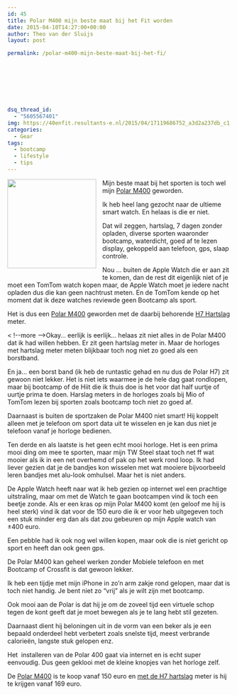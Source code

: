 ```yaml
---
id: 45
title: Polar M400 mijn beste maat bij het Fit worden
date: 2015-04-10T14:27:00+00:00
author: Theo van der Sluijs
layout: post

permalink: /polar-m400-mijn-beste-maat-bij-het-fi/








dsq_thread_id:
  - "5605567401"
img: https://40enfit.resultants-e.nl/2015/04/17119686752_a3d2a237db_c1.jpg
categories:
  - Gear
tags:
  - bootcamp
  - lifestyle
  - tips
---
```

<div class="separator" style="clear: both; text-align: center;">
</div>

<div class="separator" style="clear: both; text-align: center;">
  <a href="https://farm8.staticflickr.com/7668/17119686752_a3d2a237db_c.jpg" imageanchor="1" style="clear: left; float: left; margin-bottom: 1em; margin-right: 1em;"><img border="0" height="200" src="https://farm8.staticflickr.com/7668/17119686752_a3d2a237db_c.jpg" width="200" /></a>
</div>

Mijn beste maat bij het sporten is toch wel mijn <a href="http://www.athleteshop.nl/polar-m400-gps-sporthorloge-zonder-hartslagsensor-zwart" rel="nofollow" target="_blank">Polar M400</a>&nbsp;geworden.

Ik heb heel lang gezocht naar de ultieme smart watch. En helaas is die er niet.

Dat wil zeggen, hartslag, 7 dagen zonder opladen, diverse sporten waaronder bootcamp, waterdicht, goed af te lezen display, gekoppeld aan telefoon, gps, slaap controle.

Nou &#8230; buiten de Apple Watch die er aan zit te komen, dan de rest dit eigenlijk niet of je moet een TomTom watch kopen maar, de Apple Watch moet je iedere nacht opladen dus die kan geen nachtrust meten. En de TomTom kende op het moment dat ik deze watches reviewde geen Bootcamp als sport.

Het is dus een&nbsp;<a href="http://www.athleteshop.nl/polar-m400-gps-sporthorloge-zonder-hartslagsensor-zwart" rel="nofollow" target="_blank">Polar M400</a>&nbsp;geworden met de daarbij behorende <a href="http://www.athleteshop.nl/polar-h7-hartslagsensor-zwart" rel="nofollow" target="_blank">H7 Hartslag</a> meter.
  
< !--more -->Okay&#8230; eerlijk is eerlijk&#8230; helaas zit niet alles in de Polar M400 dat ik had willen hebben. Er zit geen hartslag meter in. Maar de horloges met hartslag meter meten blijkbaar toch nog niet zo goed als een borstband.

En ja&#8230; een borst band (ik heb de runtastic gehad en nu dus de Polar H7) zit gewoon niet lekker. Het is niet iets waarmee je de hele dag gaat rondlopen, maar bij bootcamp of de Hiit die ik thuis doe is het voor dat half uurtje of uurtje prima te doen. Harslag meters in de horloges zoals bij Mio of TomTom lezen bij sporten zoals bootcamp toch niet zo goed af.

Daarnaast is buiten de sportzaken de Polar M400 niet smart! Hij koppelt alleen met je telefoon om sport data uit te wisselen en je kan dus niet je telefoon vanaf je horloge bedienen.

Ten derde en als laatste is het geen echt mooi horloge. Het is een prima mooi ding om mee te sporten, maar mijn TW Steel staat toch net ff wat mooier als ik in een net overhemd of pak op het werk rond loop. Ik had liever gezien dat je de bandjes kon wisselen met wat mooiere bijvoorbeeld leren bandjes met alu-look omhulsel. Maar het is niet anders.

De Apple Watch heeft naar wat ik heb gezien op internet wel een prachtige uitstraling, maar om met de Watch te gaan bootcampen vind ik toch een beetje zonde. Als er een kras op mijn Polar M400 komt (en geloof me hij is heel sterk) vind ik dat voor de 150 euro die ik er voor heb uitgegeven toch een stuk minder erg dan als dat zou gebeuren op mijn Apple watch van ±400 euro.

Een pebble had ik ook nog wel willen kopen, maar ook die is niet gericht op sport en heeft dan ook geen gps.

De Polar M400 kan geheel werken zonder Mobiele telefoon en met Bootcamp of Crossfit is dat gewoon lekker.

Ik heb een tijdje met mijn iPhone in zo&#8217;n arm zakje rond gelopen, maar dat is toch niet handig. Je bent niet zo &#8220;vrij&#8221; als je wilt zijn met bootcamp.

Ook mooi aan de Polar is dat hij je om de zoveel tijd een virtuele schop tegen de kont geeft dat je moet bewegen als je te lang hebt stil gezeten.

Daarnaast dient hij beloningen uit in de vorm van een beker als je een bepaald onderdeel hebt verbetert zoals snelste tijd, meest verbrande calorieën, langste stuk gelopen enz.

Het &nbsp;installeren van de Polar 400 gaat via internet en is echt super eenvoudig. Dus geen geklooi met de kleine knopjes van het horloge zelf.

De&nbsp;<a href="http://www.athleteshop.nl/polar-m400-gps-sporthorloge-zonder-hartslagsensor-zwart" rel="nofollow" target="_blank">Polar M400</a>&nbsp;is te koop vanaf 150 euro en <a href="http://www.athleteshop.nl/polar-m400-gps-sporthorloge-met-hartslagsensor-zwart" rel="nofollow" target="_blank">met de H7 hartslag</a> meter is hij te krijgen vanaf 169 euro.
